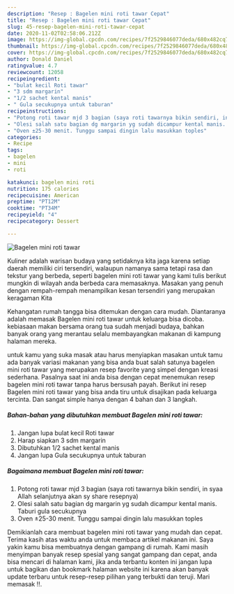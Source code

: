 ```yaml
---
description: "Resep : Bagelen mini roti tawar Cepat"
title: "Resep : Bagelen mini roti tawar Cepat"
slug: 45-resep-bagelen-mini-roti-tawar-cepat
date: 2020-11-02T02:58:06.212Z
image: https://img-global.cpcdn.com/recipes/7f2529846077deda/680x482cq70/bagelen-mini-roti-tawar-foto-resep-utama.jpg
thumbnail: https://img-global.cpcdn.com/recipes/7f2529846077deda/680x482cq70/bagelen-mini-roti-tawar-foto-resep-utama.jpg
cover: https://img-global.cpcdn.com/recipes/7f2529846077deda/680x482cq70/bagelen-mini-roti-tawar-foto-resep-utama.jpg
author: Donald Daniel
ratingvalue: 4.7
reviewcount: 12058
recipeingredient:
- "bulat kecil Roti tawar"
- "3 sdm margarin"
- "1/2 sachet kental manis"
- " Gula secukupnya untuk taburan"
recipeinstructions:
- "Potong roti tawar mjd 3 bagian (saya roti tawarnya bikin sendiri, in syaa Allah selanjutnya akan sy share resepnya)"
- "Olesi salah satu bagian dg margarin yg sudah dicampur kental manis. Taburi gula secukupnya"
- "Oven ±25-30 menit. Tunggu sampai dingin lalu masukkan toples"
categories:
- Recipe
tags:
- bagelen
- mini
- roti

katakunci: bagelen mini roti 
nutrition: 175 calories
recipecuisine: American
preptime: "PT12M"
cooktime: "PT34M"
recipeyield: "4"
recipecategory: Dessert

---
```



![Bagelen mini roti tawar](https://img-global.cpcdn.com/recipes/7f2529846077deda/680x482cq70/bagelen-mini-roti-tawar-foto-resep-utama.jpg)

Kuliner adalah warisan budaya yang setidaknya kita jaga karena setiap daerah memiliki ciri tersendiri, walaupun namanya sama tetapi rasa dan tekstur yang berbeda, seperti bagelen mini roti tawar yang kami tulis berikut mungkin di wilayah anda berbeda cara memasaknya. Masakan yang penuh dengan rempah-rempah menampilkan kesan tersendiri yang merupakan keragaman Kita

Kehangatan rumah tangga bisa ditemukan dengan cara mudah. Diantaranya adalah memasak Bagelen mini roti tawar untuk keluarga bisa dicoba. kebiasaan makan bersama orang tua sudah menjadi budaya, bahkan banyak orang yang merantau selalu membayangkan makanan di kampung halaman mereka.



untuk kamu yang suka masak atau harus menyiapkan masakan untuk tamu ada banyak variasi makanan yang bisa anda buat salah satunya bagelen mini roti tawar yang merupakan resep favorite yang simpel dengan kreasi sederhana. Pasalnya saat ini anda bisa dengan cepat menemukan resep bagelen mini roti tawar tanpa harus bersusah payah.
Berikut ini resep Bagelen mini roti tawar yang bisa anda tiru untuk disajikan pada keluarga tercinta. Dan sangat simple hanya dengan 4 bahan dan 3 langkah.


<!--inarticleads1-->

##### Bahan-bahan yang dibutuhkan membuat Bagelen mini roti tawar:

1. Jangan lupa bulat kecil Roti tawar
1. Harap siapkan 3 sdm margarin
1. Dibutuhkan 1/2 sachet kental manis
1. Jangan lupa  Gula secukupnya untuk taburan




<!--inarticleads2-->

##### Bagaimana membuat  Bagelen mini roti tawar:

1. Potong roti tawar mjd 3 bagian (saya roti tawarnya bikin sendiri, in syaa Allah selanjutnya akan sy share resepnya)
1. Olesi salah satu bagian dg margarin yg sudah dicampur kental manis. Taburi gula secukupnya
1. Oven ±25-30 menit. Tunggu sampai dingin lalu masukkan toples




Demikianlah cara membuat bagelen mini roti tawar yang mudah dan cepat. Terima kasih atas waktu anda untuk membaca artikel makanan ini. Saya yakin kamu bisa membuatnya dengan gampang di rumah. Kami masih menyimpan banyak resep spesial yang sangat gampang dan cepat, anda bisa mencari di halaman kami, jika anda terbantu konten ini jangan lupa untuk bagikan dan bookmark halaman website ini karena akan banyak update terbaru untuk resep-resep pilihan yang terbukti dan teruji. Mari memasak !!. 
